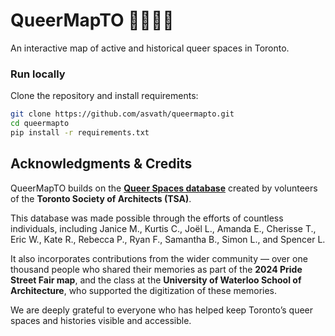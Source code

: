 # QueerMapTO 🏳️‍🌈🇨🇦
An interactive map of active and historical queer spaces in Toronto.

### Run locally
Clone the repository and install requirements:
```bash
git clone https://github.com/asvath/queermapto.git
cd queermapto
pip install -r requirements.txt
```

## Acknowledgments & Credits

QueerMapTO builds on the [**Queer Spaces database**](https://torontosocietyofarchitects.ca/toronto-queer-spaces/) created by volunteers of the **Toronto Society of Architects (TSA)**.  

This database was made possible through the efforts of countless individuals, including Janice M., Kurtis C., Joël L., Amanda E., Cherisse T., Eric W., Kate R., Rebecca P., Ryan F., Samantha B., Simon L., and Spencer L.  

It also incorporates contributions from the wider community — over one thousand people who shared their memories as part of the **2024 Pride Street Fair map**,  and the class at the **University of Waterloo School of Architecture**, who supported the digitization of these memories.  

We are deeply grateful to everyone who has helped keep Toronto’s queer spaces and histories visible and accessible.